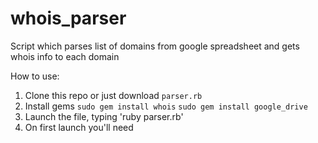 # whois_parser
Script which parses list of domains from google spreadsheet and gets whois info to each domain

How to use:
1. Clone this repo or just download `parser.rb`
2. Install gems
`sudo gem install whois`
`sudo gem install google_drive`
3. Launch the file, typing 'ruby parser.rb'
4. On first launch you'll need